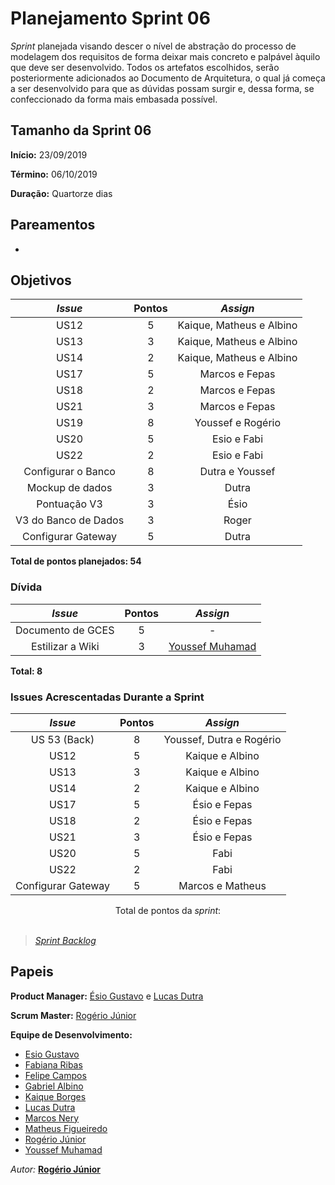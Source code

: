 # Planejamento Sprint 06

*Sprint* planejada visando descer o nível de abstração do processo de modelagem dos requisitos de forma deixar mais concreto e palpável àquilo que deve ser desenvolvido. Todos os artefatos escolhidos, serão posteriormente adicionados ao Documento de Arquitetura, o qual já começa a ser desenvolvido para que as dúvidas possam surgir e, dessa forma, se confeccionado da forma mais embasada possível.

## Tamanho da Sprint 06      
**Início:** 23/09/2019
   
**Término:** 06/10/2019   

**Duração:** Quartorze dias   

## Pareamentos   

-

## Objetivos   

|       _Issue_        | Pontos |         *Assign*         |
| :------------------: | :----: | :----------------------: |
|         US12         |   5    | Kaique, Matheus e Albino |
|         US13         |   3    | Kaique, Matheus e Albino |
|         US14         |   2    | Kaique, Matheus e Albino |
|         US17         |   5    |      Marcos e Fepas      |
|         US18         |   2    |      Marcos e Fepas      |
|         US21         |   3    |      Marcos e Fepas      |
|         US19         |   8    |    Youssef e Rogério     |
|         US20         |   5    |       Esio e Fabi        |
|         US22         |   2    |       Esio e Fabi        |
|  Configurar o Banco  |   8    |     Dutra e Youssef      |
|   Mockup de dados    |   3    |          Dutra           |
|     Pontuação V3     |   3    |           Ésio           |
| V3 do Banco de Dados |   3    |          Roger           |
|  Configurar Gateway  |   5    |          Dutra           |

<b>Total de pontos planejados: 54</b>  

### Dívida    

|      _Issue_      | Pontos |                     *Assign*                     |
| :---------------: | :----: | :----------------------------------------------: |
| Documento de GCES |   5    |                        -                         |
| Estilizar a Wiki  |   3    | [Youssef Muhamad](https://github.com/youssef-md) |

<b>Total: 8</b>

### Issues Acrescentadas Durante a Sprint  

|      _Issue_       | Pontos |         *Assign*         |
| :----------------: | :----: | :----------------------: |
|       US 53 (Back)        |   8    | Youssef, Dutra e Rogério |
|        US12        |   5    |     Kaique e Albino      |
|        US13        |   3    |     Kaique e Albino      |
|        US14        |   2    |     Kaique e Albino      |
|        US17        |   5    |       Ésio e Fepas       |
|        US18        |   2    |       Ésio e Fepas       |
|        US21        |   3    |       Ésio e Fepas       |
|        US20        |   5    |           Fabi           |
|        US22        |   2    |           Fabi           |
| Configurar Gateway |   5    |     Marcos e Matheus     |

<div style="text-align: center"> Total de pontos da <i>sprint</i>:  </div> <br>

<!---Colocar no link abaixo as issues alocadas no milestone da Sprint--->
> [_Sprint_ _Backlog_](https://github.com/pax-app/Wiki/milestone/4?closed=1 )  

## Papeis


**Product Manager:** [Ésio Gustavo](https://github.com/EsioFreitas) e [Lucas Dutra](https://github.com/lucasdutraf) 

**Scrum Master:** [Rogério Júnior](https://github.com/rogerioo)

**Equipe de Desenvolvimento:** 
- [Esio Gustavo](https://github.com/EsioFreitas)
- [Fabiana Ribas](https://github.com/FabianaRibas)
- [Felipe Campos](https://github.com/fepas)
- [Gabriel Albino](https://github.com/gabrielalbino)
- [Kaique Borges](https://github.com/kaiqueborges)
- [Lucas Dutra](https://github.com/lucasdutraf)
- [Marcos Nery](https://github.com/MarcosNBJ)
- [Matheus Figueiredo](https://github.com/Matheusss03)
- [Rogério Júnior](https://github.com/rogerioo)
- [Youssef Muhamad](https://github.com/youssef-md)

*Autor:* **[Rogério Júnior](https://github.com/rogerioo)**